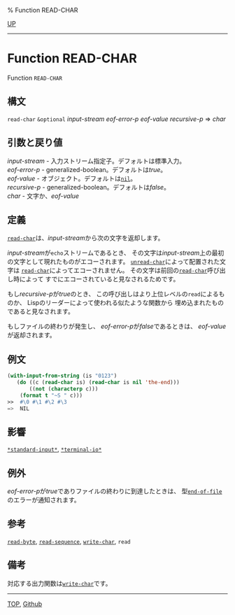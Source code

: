 % Function READ-CHAR

[UP](21.2.html)  

---

# Function **READ-CHAR**


Function `READ-CHAR`


## 構文

`read-char` `&optional`
 *input-stream* *eof-error-p* *eof-value* *recursive-p*
 => *char*


## 引数と戻り値

*input-stream* - 入力ストリーム指定子。デフォルトは標準入力。  
*eof-error-p* - generalized-boolean。デフォルトは*true*。  
*eof-value* - オブジェクト。デフォルトは[`nil`](5.3.nil-variable.html)。  
*recursive-p* - generalized-boolean。デフォルトは*false*。  
*char* - 文字か、*eof-value*


## 定義

[`read-char`](21.2.read-char.html)は、*input-stream*から次の文字を返却します。

*input-stream*が`echo`ストリームであるとき、
その文字は*input-stream*上の最初の文字として現れたものがエコーされます。
[`unread-char`](21.2.unread-char.html)によって配置された文字は
[`read-char`](21.2.read-char.html)によってエコーされません。
その文字は前回の[`read-char`](21.2.read-char.html)呼び出し時によって
すでにエコーされていると見なされるためです。

もし*recursive-p*が*true*のとき、
この呼び出しはより上位レベルの`read`によるものか、
Lispのリーダーによって使われる似たような関数から
埋め込まれたものであると見なされます。

もしファイルの終わりが発生し、
*eof-error-p*が*false*であるときは、
*eof-value*が返却されます。


## 例文

```lisp
(with-input-from-string (is "0123")
   (do ((c (read-char is) (read-char is nil 'the-end)))
       ((not (characterp c)))
    (format t "~S " c)))
>>  #\0 #\1 #\2 #\3
=>  NIL
```


## 影響

[`*standard-input*`](21.2.debug-io.html),
[`*terminal-io*`](21.2.terminal-io.html)


## 例外

*eof-error-p*が*true*でありファイルの終わりに到達したときは、
型[`end-of-file`](21.2.end-of-file.html)のエラーが通知されます。


## 参考

[`read-byte`](21.2.read-byte.html),
[`read-sequence`](21.2.read-sequence.html),
[`write-char`](21.2.write-char.html),
`read`


## 備考

対応する出力関数は[`write-char`](21.2.write-char.html)です。


---
[TOP](index.html),  [Github](https://github.com/nptcl/npt-japanese)

